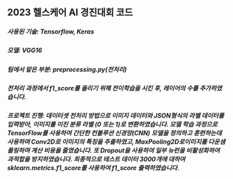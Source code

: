 <h2>2023 헬스케어 AI 경진대회 코드</h2>


<h5>사용된 기술: Tensorflow, Keras</h5>
<h5>모델: VGG16</h5>
<h5>팀에서 맡은 부분: preprocessing.py(전처리)</h5>
<h5>전처리 과정에서 f1_score를 올리기 위해 전이학습을 시킨 후, 레이어의 수를 추가하였습니다.</h5>
<h5>프로젝트 진행: 데이터셋 전처리 방법으로 이미지 데이터와 JSON형식의 라벨 데이터를 입력받아, 이미지를 이진 분류 라벨 (0 또는 1)로 변환하였습니다. 모델 학습 과정으로 TensorFlow를 사용하여 간단한 컨볼루션 신경망(CNN) 모델을 정의하고 훈련하는데 사용하며 Conv2D로 이미지의 특징을 추출하였고, MaxPooling2D로이미지를 다운샘플링하며 계산 비용을 줄였습니다. 또 Dropout을 사용하여 일부 뉴런을 비활성화하여 과적합을 방지하였습니다. 최종적으로 테스트 데이터 3000개에 대하여 sklearn.metrics.f1_score를 사용하여 f1_score 출력하였습니다.</h5>
